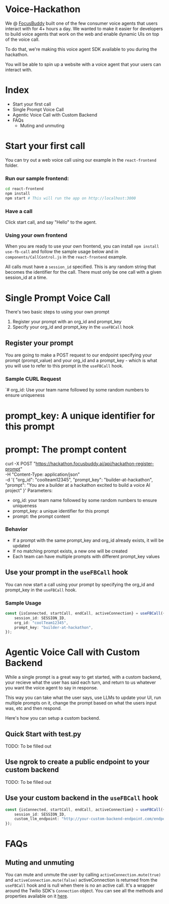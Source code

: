 # Voice-Hackathon

We @ [FocusBuddy](https://focusbuddy.ai/) built one of the few consumer voice agents that users interact with for 4+ hours a day.
We wanted to make it easier for developers to build voice agents that work on the web and enable dynamic UIs on top of the voice call.

To do that, we're making this voice agent SDK available to you during the hackathon.

You will be able to spin up a website with a voice agent that your users can interact with.

# Index
- Start your first call
- Single Prompt Voice Call
- Agentic Voice Call with Custom Backend
- FAQs
  - Muting and unmuting

# Start your first call
You can try out a web voice call using our example in the `react-frontend` folder.

### Run our sample frontend:
```bash
cd react-frontend
npm install
npm start # This will run the app on http://localhost:3000
```

### Have a call
Click start call, and say "Hello" to the agent.

### Using your own frontend
When you are ready to use your own frontend, you can install `npm install use-fb-call` and follow the sample usage below and in `components/CallControl.js` in the `react-frontend` example.

All calls must have a `session_id` specified. This is any random string that becomes the identifier for the call. There must only be one call with a given session_id at a time.

# Single Prompt Voice Call

There's two basic steps to using your own prompt
1. Register your prompt with an org_id and prompt_key
2. Specify your org_id and prompt_key in the `useFBCall` hook

## Register your prompt

You are going to make a POST request to our endpoint specifying your prompt (prompt_value) and your org_id and a prompt_key - which is what you will use to refer to this prompt in the `useFBCall` hook.

### Sample CURL Request
`# org_id: Use your team name followed by some random numbers to ensure uniqueness
# prompt_key: A unique identifier for this prompt
# prompt: The prompt content
curl -X POST "https://hackathon.focusbuddy.ai/api/hackathon-register-prompt" \
-H "Content-Type: application/json" \
-d '{
  "org_id": "coolteam12345",
  "prompt_key": "builder-at-hackathon",
  "prompt": "You are a builder at a hackathon excited to build a voice AI project"
}'
Parameters:
- org_id: your team name followed by some random numbers to ensure uniqueness
- prompt_key: a unique identifier for this prompt
- prompt: the prompt content

### Behavior
- If a prompt with the same prompt_key and org_id already exists, it will be updated
- If no matching prompt exists, a new one will be created
- Each team can have multiple prompts with different prompt_key values

## Use your prompt in the `useFBCall` hook

You can now start a call using your prompt by specifying the org_id and prompt_key in the `useFBCall` hook.

### Sample Usage
```typescript
const {isConnected, startCall, endCall, activeConnection} = useFBCall({
    session_id: SESSION_ID,
    org_id: "coolTeam12345",
    prompt_key: "builder-at-hackathon",
});
```

# Agentic Voice Call with Custom Backend

While a single prompt is a great way to get started, with a custom backend, your recieve what the user has said each turn, and return to us whatever you want the voice agent to say in response. 

This way you can take what the user says, use LLMs to update your UI, run multiple prompts on it, change the prompt based on what the users input was, etc and then respond.

Here's how you can setup a custom backend.

## Quick Start with test.py
TODO: To be filled out

## Use ngrok to create a public endpoint to your custom backend
TODO: To be filled out

## Use your custom backend in the `useFBCall` hook
```typescript
const {isConnected, startCall, endCall, activeConnection} = useFBCall({
    session_id: SESSION_ID,
    custom_llm_endpoint: "http://your-custom-backend-endpoint.com/endpoint",
});
```

# FAQs
## Muting and unmuting
You can mute and unmute the user by calling `activeConnection.mute(true)` and `activeConnection.mute(false)`
activeConnection is returned from the `useFBCall` hook and is null when there is no an active call.
It's a wrapper around the Twilio SDK's `Connection` object. You can see all the methods and properties available on it [here](https://www.twilio.com/docs/voice/sdks/javascript/v1/connection#method-reference).


